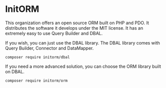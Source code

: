 # InitORM

This organization offers an open source ORM built on PHP and PDO. It distributes the software it develops under the MIT license. It has an extremely easy to use Query Builder and DBAL. 

If you wish, you can just use the DBAL library. The DBAL library comes with Query Builder, Connector and DataMapper.

```
composer require initorm/dbal
```

If you need a more advanced solution, you can choose the ORM library built on DBAL.

```
composer require initorm/orm
```
